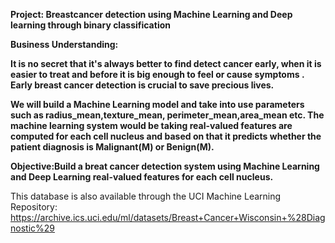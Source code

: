 **Project: Breastcancer detection using Machine Learning and Deep learning through binary classification**

**Business Understanding:**

**It is no secret that it's always better to find detect cancer early, when it is easier to treat and before it is big enough to feel or cause symptoms . Early breast cancer detection is crucial to save precious lives.**

**We will build a Machine Learning model and take into use parameters such as radius_mean,texture_mean, perimeter_mean,area_mean etc. The machine learning system would be taking real-valued features are computed for each cell nucleus and based on that it predicts whether the patient diagnosis is Malignant(M) or Benign(M).**

**Objective:Build a breat cancer detection system using Machine Learning and Deep Learning real-valued features for each cell nucleus.**

This database is also available through the UCI Machine Learning Repository: https://archive.ics.uci.edu/ml/datasets/Breast+Cancer+Wisconsin+%28Diagnostic%29
